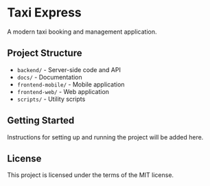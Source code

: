 # Taxi Express

A modern taxi booking and management application.

## Project Structure

- `backend/` - Server-side code and API
- `docs/` - Documentation
- `frontend-mobile/` - Mobile application
- `frontend-web/` - Web application
- `scripts/` - Utility scripts

## Getting Started

Instructions for setting up and running the project will be added here.

## License

This project is licensed under the terms of the MIT license.
